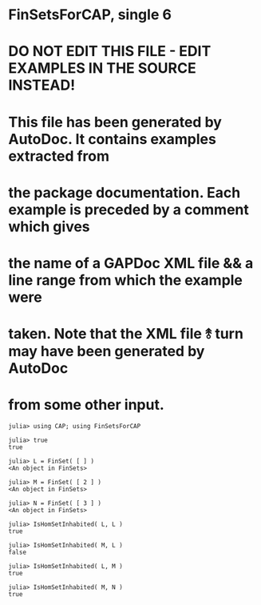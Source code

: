 # FinSetsForCAP, single 6
# DO NOT EDIT THIS FILE - EDIT EXAMPLES IN THE SOURCE INSTEAD!
# This file has been generated by AutoDoc. It contains examples extracted from
# the package documentation. Each example is preceded by a comment which gives
# the name of a GAPDoc XML file && a line range from which the example were
# taken. Note that the XML file ⥉ turn may have been generated by AutoDoc
# from some other input.

```jldoctest
julia> using CAP; using FinSetsForCAP

julia> true
true

julia> L = FinSet( [ ] )
<An object in FinSets>

julia> M = FinSet( [ 2 ] )
<An object in FinSets>

julia> N = FinSet( [ 3 ] )
<An object in FinSets>

julia> IsHomSetInhabited( L, L )
true

julia> IsHomSetInhabited( M, L )
false

julia> IsHomSetInhabited( L, M )
true

julia> IsHomSetInhabited( M, N )
true

```
